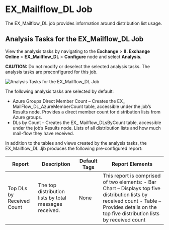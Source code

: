 # EX_Mailflow_DL Job

The EX_Mailflow_DL job provides information around distribution list usage.

## Analysis Tasks for the EX_Mailflow_DL Job

View the analysis tasks by navigating to the **Exchange** > **8. Exchange Online** >
**EX_Mailflow_DL** > **Configure** node and select **Analysis**.

**CAUTION:** Do not modify or deselect the selected analysis tasks. The analysis tasks are
preconfigured for this job.

![Analysis Tasks for the EX_Mailflow_DL Job](/img/product_docs/accessanalyzer/12.0/solutions/exchange/online/mailflow/mailflowdlanalysis.webp)

The following analysis tasks are selected by default:

- Azure Groups Direct Member Count – Creates the EX\_ MailFlow_DL_AzureMemberCount table, accessible
  under the job’s Results node. Provides a direct member count for distribution lists from Azure
  groups.
- DLs by Count – Creates the EX\_ Mailflow_DLsByCount table, accessible under the job’s Results
  node. Lists of all distribution lists and how much mail-flow they have received.

In addition to the tables and views created by the analysis tasks, the EX_Mailflow_DL Jjb produces
the following pre-configured report:

| Report                    | Description                                            | Default Tags | Report Elements                                                                                                                                                                                |
| ------------------------- | ------------------------------------------------------ | ------------ | ---------------------------------------------------------------------------------------------------------------------------------------------------------------------------------------------- |
| Top DLs by Received Count | The top distribution lists by total messages received. | None         | This report is comprised of two elements: - Bar Chart – Displays top five distribution lists by received count - Table – Provides details on the top five distribution lists by received count |
